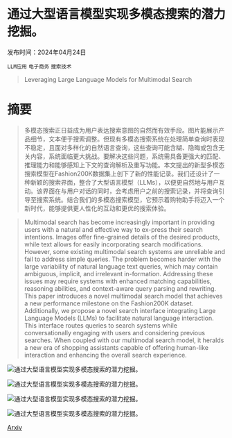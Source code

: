 # 通过大型语言模型实现多模态搜索的潜力挖掘。

发布时间：2024年04月24日

`LLM应用` `电子商务` `搜索技术`

> Leveraging Large Language Models for Multimodal Search

# 摘要

> 多模态搜索正日益成为用户表达搜索意图的自然而有效手段。图片能展示产品细节，文本便于搜索调整。但现有多模态搜索系统在处理简单查询时表现不稳定，且面对多样化的自然语言查询，这些查询可能含糊、隐晦或包含无关内容，系统面临更大挑战。要解决这些问题，系统需具备更强大的匹配、推理能力和能够感知上下文的查询解析及重写功能。本文提出的新型多模态搜索模型在Fashion200K数据集上创下了新的性能记录。我们还设计了一种新颖的搜索界面，整合了大型语言模型（LLMs），以便更自然地与用户互动。该界面在与用户对话的同时，会考虑用户之前的搜索记录，并将查询引导至搜索系统。结合我们的多模态搜索模型，它预示着购物助手将迈入一个新时代，能够提供更人性化的互动和更优的搜索体验。

> Multimodal search has become increasingly important in providing users with a natural and effective way to ex-press their search intentions. Images offer fine-grained details of the desired products, while text allows for easily incorporating search modifications. However, some existing multimodal search systems are unreliable and fail to address simple queries. The problem becomes harder with the large variability of natural language text queries, which may contain ambiguous, implicit, and irrelevant in-formation. Addressing these issues may require systems with enhanced matching capabilities, reasoning abilities, and context-aware query parsing and rewriting. This paper introduces a novel multimodal search model that achieves a new performance milestone on the Fashion200K dataset. Additionally, we propose a novel search interface integrating Large Language Models (LLMs) to facilitate natural language interaction. This interface routes queries to search systems while conversationally engaging with users and considering previous searches. When coupled with our multimodal search model, it heralds a new era of shopping assistants capable of offering human-like interaction and enhancing the overall search experience.

![通过大型语言模型实现多模态搜索的潜力挖掘。](../../..//opt/data/Projects/HuggingArxiv/paper_images/2404.15790/x2.png)

![通过大型语言模型实现多模态搜索的潜力挖掘。](../../..//opt/data/Projects/HuggingArxiv/paper_images/2404.15790/success.png)

![通过大型语言模型实现多模态搜索的潜力挖掘。](../../..//opt/data/Projects/HuggingArxiv/paper_images/2404.15790/failures.png)

![通过大型语言模型实现多模态搜索的潜力挖掘。](../../..//opt/data/Projects/HuggingArxiv/paper_images/2404.15790/demo_example.png)

[Arxiv](https://arxiv.org/abs/2404.15790)